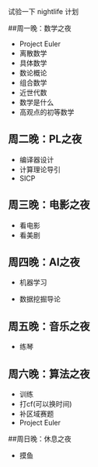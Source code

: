 试验一下 nightlife 计划



##周一晚：数学之夜

- Project Euler
- 离散数学
- 具体数学
- 数论概论
- 组合数学
- 近世代数
- 数学是什么
- 高观点的初等数学



## 周二晚：PL之夜

- 编译器设计
- 计算理论导引
- SICP



## 周三晚：电影之夜

- 看电影
- 看美剧



## 周四晚：AI之夜

- 机器学习

- 数据挖掘导论



## 周五晚：音乐之夜

- 练琴



## 周六晚：算法之夜

- 训练
- 打cf(可以换时间)
- 补区域赛题
- Project Euler



##周日晚：休息之夜

- 摸鱼



